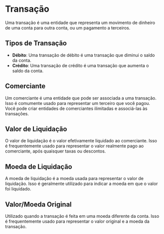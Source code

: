 # Transação

Uma transação é uma entidade que representa um movimento de dinheiro de uma conta para outra conta, ou um pagamento a terceiros.

## Tipos de Transação

- **Débito**: Uma transação de débito é uma transação que diminui o saldo da conta.
- **Crédito**: Uma transação de crédito é uma transação que aumenta o saldo da conta.

## Comerciante

Um comerciante é uma entidade que pode ser associada a uma transação. Isso é comumente usado para representar um terceiro que você pagou. Você pode criar entidades de comerciantes ilimitadas e associá-las às transações.

## Valor de Liquidação

O valor de liquidação é o valor efetivamente liquidado ao comerciante. Isso é frequentemente usado para representar o valor realmente pago ao comerciante, após quaisquer taxas ou descontos.

## Moeda de Liquidação

A moeda de liquidação é a moeda usada para representar o valor de liquidação. Isso é geralmente utilizado para indicar a moeda em que o valor foi liquidado.

## Valor/Moeda Original

Utilizado quando a transação é feita em uma moeda diferente da conta. Isso é frequentemente usado para representar o valor original e a moeda da transação.
